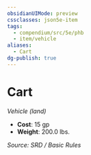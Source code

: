 ```yaml
---
obsidianUIMode: preview
cssclasses: json5e-item
tags:
  - compendium/src/5e/phb
  - item/vehicle
aliases:
  - Cart
dg-publish: true
---
```

# Cart
*Vehicle (land)*  

- **Cost**: 15 gp
- **Weight**: 200.0 lbs.

*Source: SRD / Basic Rules*